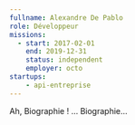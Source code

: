 ```yaml
---
fullname: Alexandre De Pablo
role: Développeur
missions:
  - start: 2017-02-01
    end: 2019-12-31
    status: independent
    employer: octo
startups:
    - api-entreprise
---
```


Ah, Biographie ! … Biographie…
